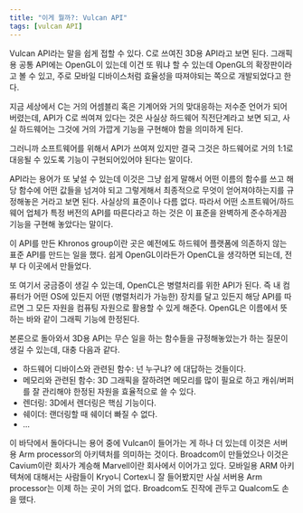 ```yaml
---
title: "이게 뭘까?: Vulcan API"
tags: [vulcan API]
---
```


Vulcan API라는 말을 쉽게 접할 수 있다. C로 쓰여진 3D용 API라고 보면 된다. 그래픽용 공통 API에는 OpenGL이 있는데 이건 또 뭐냐 할 수 있는데 OpenGL의 확장판이라고 볼 수 있고, 주로 모바일 디바이스처럼 효율성을 따져야되는 쪽으로 개발되었다고 한다. 

지금 세상에서 C는 거의 어셈블리 혹은 기계어와 거의 맞대응하는 저수준 언어가 되어버렸는데, API가 C로 씌여져 있다는 것은 사실상 하드웨어 직전단계라고 보면 되고, 사실 하드웨어는 그것에 거의 가깝게 기능을 구현해야 함을 의미하게 된다. 

그러니까 소프트웨어를 위해서 API가 쓰여져 있지만 결국 그것은 하드웨어로 거의 1:1로 대응될 수 있도록 기능이 구현되어있어야 된다는 말이다. 

API라는 용어가 또 낯설 수 있는데 이것은 그냥 쉽게 말해서 어떤 이름의 함수를 쓰고 해당 함수에 어떤 값들을 넘겨야 되고 그렇게해서 최종적으로 무엇이 얻어져야하는지를 규정해놓은 거라고 보면 된다. 사실상의 표준이나 다름 없다. 따라서 어떤 소프트웨어/하드웨어 업체가 특정 버전의 API를 따른다라고 하는 것은 이 표준을 완벽하게 준수하게끔 기능을 구현해 놓았다는 말이다. 

이 API를 만든 Khronos group이란 곳은 예전에도 하드웨어 플랫폼에 의존하지 않는 표준 API를 만드는 일을 했다. 쉽게 OpenGL이라든가 OpenCL을 생각하면 되는데, 전부 다 이곳에서 만들었다. 

또 여기서 궁금증이 생길 수 있는데, OpenCL은 병렬처리를 위한 API가 된다. 즉 내 컴퓨터가 어떤 OS에 있든지 어떤 (병렬처리가 가능한) 장치를 달고 있든지 해당 API를 따르면 그 모든 자원을 컴퓨팅 자원으로 활용할 수 있게 해준다. OpenGL은 이름에서 뜻하는 바와 같이 그래픽 기능에 한정된다.

본론으로 돌아와서 3D용 API는 무슨 일을 하는 함수들을 규정해놓았는가 하는 질문이 생길 수 있는데, 대충 다음과 같다.

- 하드웨어 디바이스와 관련된 함수: 넌 누구냐? 에 대답하는 것들이다.
- 메모리와 관련된 함수: 3D 그래픽을 잘하려면 메모리를 많이 필요로 하고 캐쉬/버퍼를 잘 관리해야 한정된 자원을 효율적으로 쓸 수 있다.
- 렌더링: 3D에서 렌더링은 핵심 기능이다.
- 쉐이더: 랜더링할 때 쉐이더 빠질 수 없다.
- ...
  

이 바닥에서 돌아다니는 용어 중에 Vulcan이 들어가는 게 하나 더 있는데 이것은 서버용 Arm processor의 아키텍처를 의미하는 것이다. Broadcom이 만들었으나 이것은 Cavium이란 회사가 계승해 Marvell이란 회사에서 이어가고 있다. 모바일용 ARM 아키텍쳐에 대해서는 사람들이 Kryo니 Cortex니 잘 들어봤지만 사실 서버용 Arm processor는 이제 하는 곳이 거의 없다. Broadcom도 진작에 관두고 Qualcom도 손을 뗐다. 